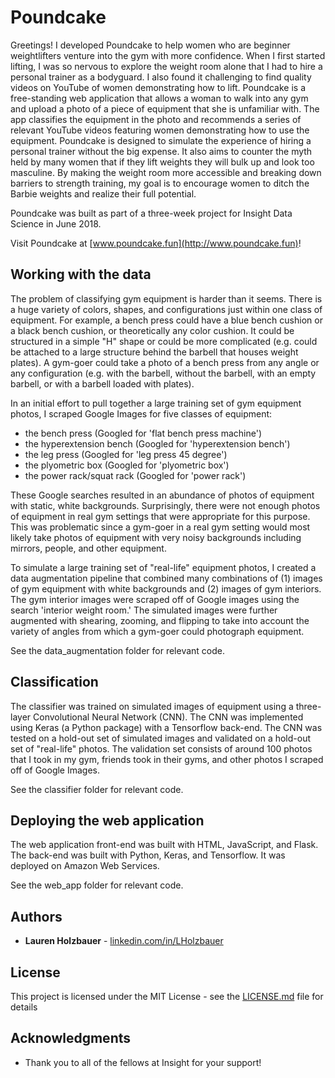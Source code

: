 # Poundcake

Greetings! I developed Poundcake to help women who are beginner weightlifters venture into the gym with more confidence. When I first started lifting, I was so nervous to explore the weight room alone that I had to hire a personal trainer as a bodyguard. I also found it challenging to find quality videos on YouTube of women demonstrating how to lift. Poundcake is a free-standing web application that allows a woman to walk into any gym and upload a photo of a piece of equipment that she is unfamiliar with. The app classifies the equipment in the photo and recommends a series of relevant YouTube videos featuring women demonstrating how to use the equipment. Poundcake is designed to simulate the experience of hiring a personal trainer without the big expense. It also aims to counter the myth held by many women that if they lift weights they will bulk up and look too masculine. By making the weight room more accessible and breaking down barriers to strength training, my goal is to encourage women to ditch the Barbie weights and realize their full potential.

Poundcake was built as part of a three-week project for Insight Data Science in June 2018.

Visit Poundcake at [www.poundcake.fun](http://www.poundcake.fun)!

## Working with the data

The problem of classifying gym equipment is harder than it seems. There is a huge variety of colors, shapes, and configurations just within one class of equipment. For example, a bench press could have a blue bench cushion or a black bench cushion, or theoretically any color cushion. It could be structured in a simple "H" shape or could be more complicated (e.g. could be attached to a large structure behind the barbell that houses weight plates). A gym-goer could take a photo of a bench press from any angle or any configuration (e.g. with the barbell, without the barbell, with an empty barbell, or with a barbell loaded with plates). 

In an initial effort to pull together a large training set of gym equipment photos, I scraped Google Images for five classes of equipment:

* the bench press (Googled for 'flat bench press machine')
* the hyperextension bench (Googled for 'hyperextension bench')
* the leg press (Googled for 'leg press 45 degree')
* the plyometric box (Googled for 'plyometric box')
* the power rack/squat rack (Googled for 'power rack')

These Google searches resulted in an abundance of photos of equipment with static, white backgrounds. Surprisingly, there were not enough photos of equipment in real gym settings that were appropriate for this purpose. This was problematic since a gym-goer in a real gym setting would most likely take photos of equipment with very noisy backgrounds including mirrors, people, and other equipment.

To simulate a large training set of "real-life" equipment photos, I created a data augmentation pipeline that combined many combinations of (1) images of gym equipment with white backgrounds and (2) images of gym interiors. The gym interior images were scraped off of Google images using the search 'interior weight room.' The simulated images were further augmented with shearing, zooming, and flipping to take into account the variety of angles from which a gym-goer could photograph equipment.

See the data_augmentation folder for relevant code.

## Classification

The classifier was trained on simulated images of equipment using a three-layer Convolutional Neural Network (CNN). The CNN was implemented using Keras (a Python package) with a Tensorflow back-end. The CNN was tested on a hold-out set of simulated images and validated on a hold-out set of "real-life" photos. The validation set consists of around 100 photos that I took in my gym, friends took in their gyms, and other photos I scraped off of Google Images. 

See the classifier folder for relevant code.

## Deploying the web application

The web application front-end was built with HTML, JavaScript, and Flask. The back-end was built with Python, Keras, and Tensorflow. It was deployed on Amazon Web Services. 

See the web_app folder for relevant code.

## Authors

* **Lauren Holzbauer** - [linkedin.com/in/LHolzbauer](http://www.linkedin.in/lholzbauer)

## License

This project is licensed under the MIT License - see the [LICENSE.md](LICENSE.md) file for details

## Acknowledgments

* Thank you to all of the fellows at Insight for your support!

